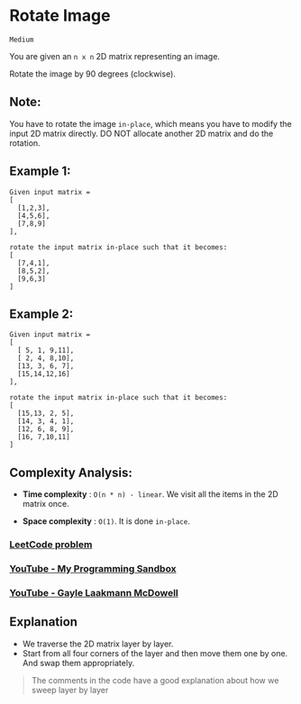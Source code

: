# Rotate Image

`Medium`

You are given an `n x n` 2D matrix representing an image.

Rotate the image by 90 degrees (clockwise).

## Note:

You have to rotate the image `in-place`, which means you have to modify the input 2D matrix directly. DO NOT allocate another 2D matrix and do the rotation.

## Example 1:

```
Given input matrix =
[
  [1,2,3],
  [4,5,6],
  [7,8,9]
],

rotate the input matrix in-place such that it becomes:
[
  [7,4,1],
  [8,5,2],
  [9,6,3]
]
```

## Example 2:

```
Given input matrix =
[
  [ 5, 1, 9,11],
  [ 2, 4, 8,10],
  [13, 3, 6, 7],
  [15,14,12,16]
],

rotate the input matrix in-place such that it becomes:
[
  [15,13, 2, 5],
  [14, 3, 4, 1],
  [12, 6, 8, 9],
  [16, 7,10,11]
]
```

## Complexity Analysis:

- **Time complexity** : `O(n * n) - linear`. We visit all the items in the 2D matrix once.

- **Space complexity** : `O(1)`. It is done `in-place`.

### [LeetCode problem](https://leetcode.com/problems/rotate-image/)
### [YouTube - My Programming Sandbox](https://www.youtube.com/watch?v=Jtu6dJ0Cb94)
### [YouTube - Gayle Laakmann McDowell](https://www.youtube.com/watch?v=aClxtDcdpsQ)

## Explanation

- We traverse the 2D matrix layer by layer.
- Start from all four corners of the layer and then move them one by one. And swap them appropriately.

> The comments in the code have a good explanation about how we sweep layer by layer